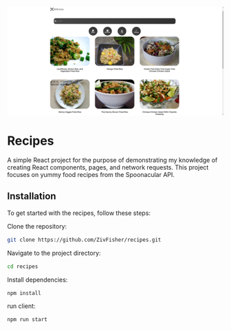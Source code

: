 
![App Screenshot](public/images/screenshot.png)

# Recipes

A simple React project for the purpose of demonstrating my knowledge of creating React components, pages, and network requests.
This project focuses on yummy food recipes from the Spoonacular API.

## Installation

To get started with the recipes, follow these steps:

Clone the repository:

```bash
git clone https://github.com/ZivFisher/recipes.git
```

Navigate to the project directory:

```bash
cd recipes
```

Install dependencies:

```bash
npm install
```

run client:

```bash
npm run start
```
